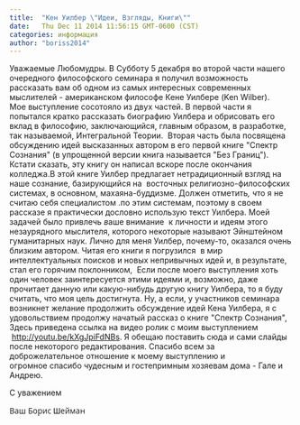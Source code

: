 ```yaml
---
title:  "Кен Уилбер \"Идеи, Взгляды, Книги\""
date:   Thu Dec 11 2014 11:56:15 GMT-0600 (CST)
categories: информация
author: "boriss2014"
---
```


Уважаемые Любомудры. В Субботу 5 декабря во второй части нашего очередного философского семинара я получил возможность рассказать вам об одном из самых интересных современных мыслителей - американском философе Кене Уилбере (Ken Wilber). <!--more-->Мое выступление сосотояло из двух частей. В первой части я попытался кратко рассказать биографию Уилбера и обрисовать его вклад в философию, заключающийся, главным образом, в разработке, так называемой, Интегральной Теории.  Вторая часть была посвящена обсуждению идей высказанных автором в его первой книге "Спектр Сознания" (в упрощенной версии книга называется "Без Границ"). Кстати сказать, эту книгу он написал вскоре после окончания колледжа.В этой книге Уилбер предлагает нетрадиционный взгляд на наше сознание, базирующийся на  восточных религиозно-философских системах, в основном, махаяна-буддизме. Должен отметить<em>, ч</em>то я не считаю себя специалистом .по этим системам, поэтому в своем рассказе я практически дословно использую текст Уилбера. Моей задачей было привлечь <em>в</em>аше внимание  к личности и идеям этого незаурядного мыслителя, которого некоторые называют Эйнштейном гуманитарных наук. Лично для меня Уилбер, почему-то, оказался очень близким автором. Читая его книги я погрузился  в мир интеллектуальных поисков и новых непривычных идей и, в результате, стал его горячим поклонником,  Если после моего выступления хоть один человек заинтересуется этими идеями и, возможно, даже прочитает данную или какую-нибудь другую книгу Уилбера, то я буду считать, что моя цель достигнута. Ну, а если, у участников семинара возникнет желание продолжить обсуждение идей Кена Уилбера, я с удовольствием продолжу начатый рассказ о книге "Спектр Сознания", Здесь приведена ссылка на видео ролик с моим выступлением  <a href="http://youtu.be/kXgJpiFdNBs" target="_blank">http://youtu.be/kXgJpiFdNBs</a>. Я обещаю поставить сюда и сами слайды после некоторого редактирования. Спасибо всем за доброжелательное отношение к моему выступлению и огромное спасибо чудесным и гостепримным хозяевам дома - Гале и Андрею.

С уважением

<div>

<span style="font-family:'Open Sans', 'Helvetica Neue', Helvetica, Arial, sans-serif;">Ваш Борис </span><span style="font-family:Arial, Helvetica, sans-serif;">Ш</span><span style="font-family:Open Sans, Helvetica Neue, Helvetica, Arial, sans-serif;">ейман</span>

</div>